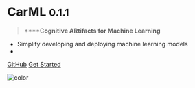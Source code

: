 <!-- _coverpage.md -->

<!--![logo](_media/icon.svg)-->

# CarML <small>0.1.1</small>

> ****C**ognitive **AR**tifacts for **M**achine **L**earning**

-   Simplify developing and deploying machine learning models
-   

[GitHub](https://github.com/rai-project/carml/)
[Get Started](introduction.md)

<!-- background color -->

![color](#f0f0f0)
